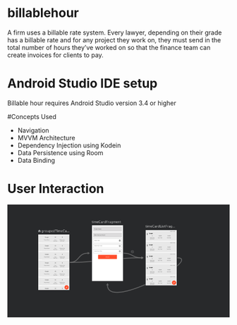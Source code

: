 # billablehour

A firm uses a billable rate system. Every lawyer, depending on their grade has a billable rate and for any project they work on, they must send in the total number of hours they’ve worked on so that the finance team can create invoices for clients to pay.

# Android Studio IDE setup 

Billable hour requires Android Studio version 3.4 or higher

#Concepts Used 
* Navigation 
* MVVM Architecture
* Dependency Injection using Kodein
* Data Persistence using Room
* Data Binding 


# User Interaction 
![alt text](navigation_screen.png)